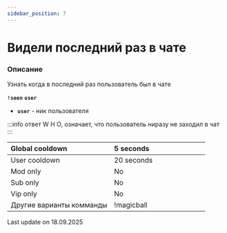 ```yaml
---
sidebar_position: 7
---
```


# Видели последний раз в чате

### Описание

Узнать когда в последний раз пользователь был в чате

 **`!seen`**  **`user`**

- **`user`** - ник пользователя


:::info ответ W H O, означает, что пользователь ниразу не заходил в чат
:::


  <div>

| Global cooldown | 5 seconds⠀⠀⠀⠀⠀⠀⠀ ⠀⠀⠀|
|:----------------|:----------------------|
| User cooldown   | 20 seconds            |
| Mod only        | No                    |
| Sub only        | No                    |
| Vip only        | No                    |
| Другие варианты комманды        | !magicball               |
  </div>



Last update on 18.09.2025
